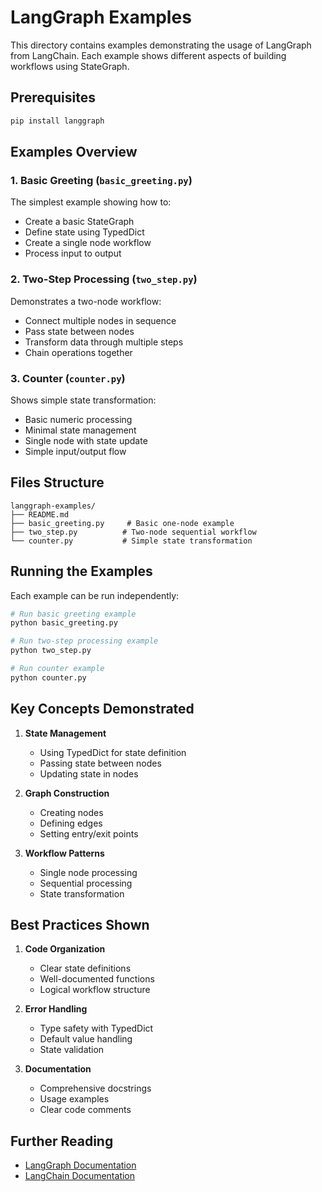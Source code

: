 # LangGraph Examples

This directory contains examples demonstrating the usage of LangGraph from LangChain. Each example shows different aspects of building workflows using StateGraph.

## Prerequisites

```bash
pip install langgraph
```

## Examples Overview

### 1. Basic Greeting (`basic_greeting.py`)
The simplest example showing how to:
- Create a basic StateGraph
- Define state using TypedDict
- Create a single node workflow
- Process input to output

### 2. Two-Step Processing (`two_step.py`)
Demonstrates a two-node workflow:
- Connect multiple nodes in sequence
- Pass state between nodes
- Transform data through multiple steps
- Chain operations together

### 3. Counter (`counter.py`)
Shows simple state transformation:
- Basic numeric processing
- Minimal state management
- Single node with state update
- Simple input/output flow

## Files Structure

```
langgraph-examples/
├── README.md
├── basic_greeting.py     # Basic one-node example
├── two_step.py          # Two-node sequential workflow
└── counter.py           # Simple state transformation
```

## Running the Examples

Each example can be run independently:

```bash
# Run basic greeting example
python basic_greeting.py

# Run two-step processing example
python two_step.py

# Run counter example
python counter.py
```

## Key Concepts Demonstrated

1. **State Management**
   - Using TypedDict for state definition
   - Passing state between nodes
   - Updating state in nodes

2. **Graph Construction**
   - Creating nodes
   - Defining edges
   - Setting entry/exit points

3. **Workflow Patterns**
   - Single node processing
   - Sequential processing
   - State transformation

## Best Practices Shown

1. **Code Organization**
   - Clear state definitions
   - Well-documented functions
   - Logical workflow structure

2. **Error Handling**
   - Type safety with TypedDict
   - Default value handling
   - State validation

3. **Documentation**
   - Comprehensive docstrings
   - Usage examples
   - Clear code comments

## Further Reading

- [LangGraph Documentation](https://python.langchain.com/docs/langgraph)
- [LangChain Documentation](https://python.langchain.com/docs/get_started/introduction)